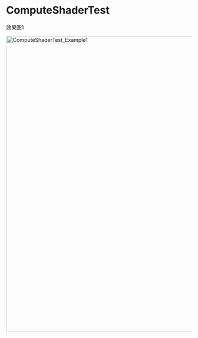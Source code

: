 # ComputeShaderTest
效果图1

<img width="803" alt="ComputeShaderTest_Example1" src="https://github.com/yangpei1010110/ComputeShaderTest/assets/28611200/ceaaae63-f352-4a68-9c45-bf307afd1855">

